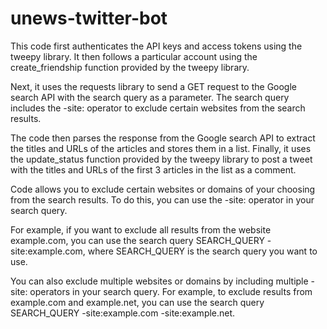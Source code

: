 # unews-twitter-bot

This code first authenticates the API keys and access tokens using the tweepy library. It then follows a particular account using the create_friendship function provided by the tweepy library.

Next, it uses the requests library to send a GET request to the Google search API with the search query as a parameter. The search query includes the -site: operator to exclude certain websites from the search results.

The code then parses the response from the Google search API to extract the titles and URLs of the articles and stores them in a list. Finally, it uses the update_status function provided by the tweepy library to post a tweet with the titles and URLs of the first 3 articles in the list as a comment.

Code allows you to exclude certain websites or domains of your choosing from the search results. To do this, you can use the -site: operator in your search query.

For example, if you want to exclude all results from the website example.com, you can use the search query SEARCH_QUERY -site:example.com, where SEARCH_QUERY is the search query you want to use.

You can also exclude multiple websites or domains by including multiple -site: operators in your search query. For example, to exclude results from example.com and example.net, you can use the search query SEARCH_QUERY -site:example.com -site:example.net.
